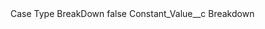 <?xml version="1.0" encoding="UTF-8"?>
<CustomMetadata xmlns="http://soap.sforce.com/2006/04/metadata" xmlns:xsi="http://www.w3.org/2001/XMLSchema-instance" xmlns:xsd="http://www.w3.org/2001/XMLSchema">
    <label>Case Type BreakDown</label>
    <protected>false</protected>
    <values>
        <field>Constant_Value__c</field>
        <value xsi:type="xsd:string">Breakdown</value>
    </values>
</CustomMetadata>
